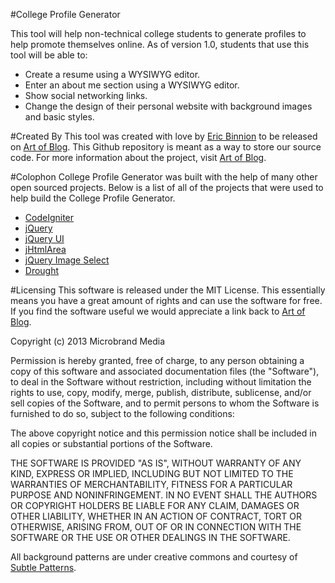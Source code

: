 #College Profile Generator

This tool will help non-technical college students to generate profiles to help promote themselves online. As of version 1.0, 
students that use this tool will be able to:

 - Create a resume using a WYSIWYG editor.
 - Enter an about me section using a WYSIWYG editor.
 - Show social networking links.
 - Change the design of their personal website with background images and basic styles.

#Created By
This tool was created with love by [Eric Binnion][1] to be released on [Art of Blog][2]. This Github repository is meant as a way to store our source code. For more information about the project, visit [Art of Blog][2].

#Colophon
College Profile Generator was built with the help of many other open sourced projects. Below is a list of all of the projects that were used to help build the College Profile Generator.

 - [CodeIgniter][6]
 - [jQuery][5]
 - [jQuery UI][7]
 - [jHtmlArea][4]
 - [jQuery Image Select][8]
 - [Drought][9]

#Licensing
This software is released under the MIT License. This essentially means you have a great amount of rights and can use the software for free. If you find the software useful we would appreciate a link back to [Art of Blog][2].

Copyright (c) 2013 Microbrand Media

Permission is hereby granted, free of charge, to any person obtaining a copy of this software and associated documentation files (the "Software"), to deal in the Software without restriction, including without limitation the rights to use, copy, modify, merge, publish, distribute, sublicense, and/or sell copies of the Software, and to permit persons to whom the Software is furnished to do so, subject to the following conditions:

The above copyright notice and this permission notice shall be included in all copies or substantial portions of the Software.

THE SOFTWARE IS PROVIDED "AS IS", WITHOUT WARRANTY OF ANY KIND, EXPRESS OR IMPLIED, INCLUDING BUT NOT LIMITED TO THE WARRANTIES OF MERCHANTABILITY, FITNESS FOR A PARTICULAR PURPOSE AND NONINFRINGEMENT. IN NO EVENT SHALL THE AUTHORS OR COPYRIGHT HOLDERS BE LIABLE FOR ANY CLAIM, DAMAGES OR OTHER LIABILITY, WHETHER IN AN ACTION OF CONTRACT, TORT OR OTHERWISE, ARISING FROM, OUT OF OR IN CONNECTION WITH THE SOFTWARE OR THE USE OR OTHER DEALINGS IN THE SOFTWARE.

All background patterns are under creative commons and courtesy of [Subtle Patterns][3].

  [1]: http://ericbinnion.com
  [2]:http://artofblog.com
  [3]:http://subtlepatterns.com
  [4]:http://jhtmlarea.codeplex.com/license
  [5]:https://github.com/jquery/jquery
  [6]:http://ellislab.com/codeigniter/user-guide/license.html
  [7]:https://github.com/jquery/jquery-ui/blob/master/MIT-LICENSE.txt
  [8]:http://codecanyon.net/item/jquery-image-select/3946862
  [9]:https://github.com/jamesfleeting/Drought